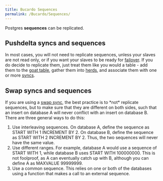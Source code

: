 ```yaml
---
title: Bucardo Sequences
permalink: /Bucardo/Sequences/
---
```


Postgres **sequences** can be replicated.

Pushdelta syncs and sequences
-----------------------------

In most cases, you will not need to replicate sequences, unless your slaves are not read only, or if you want your slaves to be ready for [failover](/failover "wikilink"). If you do decide to replicate them, just treat them like you would a table - add them to the [goat table](/goat_table "wikilink"), gather them into [herds](/herds "wikilink"), and associate them with one or more [syncs](/syncs "wikilink").

Swap syncs and sequences
------------------------

If you are using a [swap sync](/swap_sync "wikilink"), the best practice is to \*not\* replicate sequences, but to make sure that they are different on both sides, such that an insert on database A will never conflict with an insert on database B. There are three general ways to do this:

1.  Use interleaving sequences. On database A, define the sequence as START WITH 1 INCREMENT BY 2. On database B, define the sequence as START WITH 2 INCREMENT BY 2. Thus, the two sequences will never have the same value.
2.  Use different ranges. For example, database A would use a sequence of START WITH 1, while database B uses START WITH 100000000. This is not foolproof, as A can eventually catch up with B, although you can define A as MAXVALUE 99999999.
3.  Use a common sequence. This relies on one or both of the databases using a function that makes a call to an external sequence.

